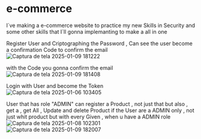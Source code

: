# e-commerce
I´ve making a e-commerce website to practice my new Skills in Security  and some other skills that I´ll gonna implemanting to make a all in one 



Register User and Criptographing the Password , Can see the user become a confirmation Code to confirm the email 
![Captura de tela 2025-01-09 181222](https://github.com/user-attachments/assets/f8a76c9f-4eb7-4501-b6f1-9f782e52c54c)

with the  Code you gonna confirm the email 
![Captura de tela 2025-01-09 181408](https://github.com/user-attachments/assets/9b243247-5320-4818-9dde-ba1156c10941)



Login with User and become the Token 
![Captura de tela 2025-01-06 103405](https://github.com/user-attachments/assets/ea00b192-6d3f-4f39-8d73-fc5d1ebc838d)



User that has role "ADMIN" can register a Product , not just that but also , get a , get All , Update and delete Product 
if the User are a ADMIN only ,
not just whit product but with every Given , when u have a ADMIN role 
![Captura de tela 2025-01-08 102301](https://github.com/user-attachments/assets/207064b1-cd96-48d9-9a85-408cb4539c7d)
![Captura de tela 2025-01-09 182007](https://github.com/user-attachments/assets/b5c62824-c4c0-40e5-b168-6209ba39a6fc)
